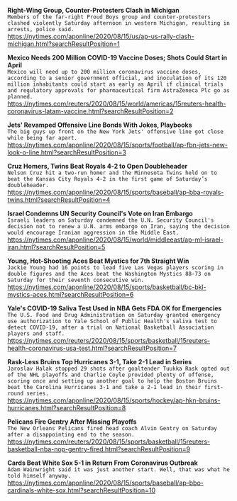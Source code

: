 **Right-Wing Group, Counter-Protesters Clash in Michigan**\
`Members of the far-right Proud Boys group and counter-protesters clashed violently Saturday afternoon in western Michigan, resulting in arrests, police said.`\
https://nytimes.com/aponline/2020/08/15/us/ap-us-rally-clash-michigan.html?searchResultPosition=1

**Mexico Needs 200 Million COVID-19 Vaccine Doses; Shots Could Start in April**\
`Mexico will need up to 200 million coronavirus vaccine doses, according to a senior government official, and inoculation of its 120 million inhabitants could start as early as April if clinical trials and regulatory approvals for pharmaceutical firm AstraZeneca Plc go as planned.`\
https://nytimes.com/reuters/2020/08/15/world/americas/15reuters-health-coronavirus-latam-vaccine.html?searchResultPosition=2

**Jets' Revamped Offensive Line Bonds With Jokes, Playbooks**\
`The big guys up front on the New York Jets' offensive line got close while being far apart.`\
https://nytimes.com/aponline/2020/08/15/sports/football/ap-fbn-jets-new-look-o-line.html?searchResultPosition=3

**Cruz Homers, Twins Beat Royals 4-2 to Open Doubleheader**\
`Nelson Cruz hit a two-run homer and the Minnesota Twins held on to beat the Kansas City Royals 4-2 in the first game of Saturday’s doubleheader.`\
https://nytimes.com/aponline/2020/08/15/sports/baseball/ap-bba-royals-twins.html?searchResultPosition=4

**Israel Condemns UN Security Council's Vote on Iran Embargo**\
`Israeli leaders on Saturday condemned the U.N. Security Council's decision not to renew a U.N. arms embargo on Iran, saying the decision would encourage Iranian aggression in the Middle East.`\
https://nytimes.com/aponline/2020/08/15/world/middleeast/ap-ml-israel-iran.html?searchResultPosition=5

**Young, Hot-Shooting Aces Beat Mystics for 7th Straight Win**\
`Jackie Young had 16 points to lead five Las Vegas players scoring in double figures and the Aces beat the Washington Mystics 88-73 on Saturday for their seventh consecutive win. `\
https://nytimes.com/aponline/2020/08/15/sports/basketball/bc-bkl-mystics-aces.html?searchResultPosition=6

**Yale's COVID-19 Saliva Test Used in NBA Gets FDA OK for Emergencies**\
`The U.S. Food and Drug Administration on Saturday granted emergency use authorization to Yale School of Public Health's saliva test to detect COVID-19, after a trial on National Basketball Association players and staff.`\
https://nytimes.com/reuters/2020/08/15/sports/basketball/15reuters-health-coronavirus-usa-test.html?searchResultPosition=7

**Rask-Less Bruins Top Hurricanes 3-1, Take 2-1 Lead in Series**\
`Jaroslav Halak stopped 29 shots after goaltender Tuukka Rask opted out of the NHL playoffs and Charlie Coyle provided plenty of offense, scoring once and setting up another goal to help the Boston Bruins beat the Carolina Hurricanes 3-1 and take a 2-1 lead in their first-round series.`\
https://nytimes.com/aponline/2020/08/15/sports/hockey/ap-hkn-bruins-hurricanes.html?searchResultPosition=8

**Pelicans Fire Gentry After Missing Playoffs**\
`The New Orleans Pelicans fired head coach Alvin Gentry on Saturday after a disappointing end to the season.`\
https://nytimes.com/reuters/2020/08/15/sports/basketball/15reuters-basketball-nba-nop-gentry-fired.html?searchResultPosition=9

**Cards Beat White Sox 5-1 in Return From Coronavirus Outbreak**\
`Adam Wainwright said it was just another start. Well, that was what he told himself anyway.`\
https://nytimes.com/aponline/2020/08/15/sports/baseball/ap-bbo-cardinals-white-sox.html?searchResultPosition=10

